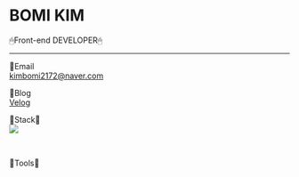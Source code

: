 # BOMI KIM
🖱Front-end DEVELOPER🖱
<hr>

📍Email <br>
kimbomi2172@naver.com <br>

📍Blog <br>
[Velog](https://velog.io/@bori_note) <br>

👀Stack👀 <br>
<img src="https://img.shields.io/badge/-HTML-E34F26?style=flat&logo=HTML5&logoColor=white"/>



<br>

👀Tools👀 <br>













